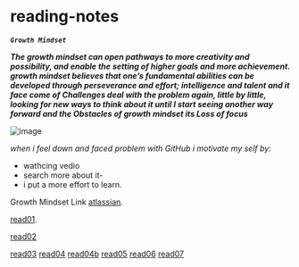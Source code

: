 # reading-notes
***`Growth Mindset`*** 

***The growth mindset can open pathways to more creativity and possibility, and enable the setting of higher goals and more achievement. growth mindset believes that one’s fundamental abilities can be developed through perseverance and effort; intelligence and talent and it face come of Challenges  deal with the problem again, little by little, looking for new ways to think about it until I start seeing another way forward and the Obstacles of growth mindset its Loss of focus***

![image](https://th.bing.com/th/id/Ree64d7cbc5edfdc950e5b95bb1c3a2c8?rik=wu%2fioHJOsOEg9w&riu=http%3a%2f%2fsites.sandiego.edu%2fieeblog%2ffiles%2f2016%2f05%2f2013_11_29-Growth-Mindset.png&ehk=A8yzi2M%2fkBEJaZ5bKYjYar%2bXH4RgO07baJBWiJuopg0%3d&risl=&pid=ImgRaw)

_when i feel down and faced problem with GitHub i motivate my self by:_ 
- wathcing vedio 
- search more about it-
- i put a more effort to learn.

Growth Mindset Link [atlassian](https://www.atlassian.com/blog/inside-atlassian/growth-mindset).

[read01](https://github.com/baradweelrawan/reading-notes/blob/main/read01.md).

[read02](https://github.com/baradweelrawan/reading-notes/blob/main/read02.md)

[read03](https://github.com/baradweelrawan/reading-notes/blob/main/read03.md)
[read04](https://github.com/baradweelrawan/reading-notes/blob/main/read04.md)
[read04b](https://github.com/baradweelrawan/reading-notes/blob/main/read04b.md)
[read05](https://github.com/baradweelrawan/reading-notes/blob/main/read05.md)
[read06](https://github.com/baradweelrawan/reading-notes/blob/main/read06.md)
[read07](https://github.com/baradweelrawan/reading-notes/blob/main/read06.md)
